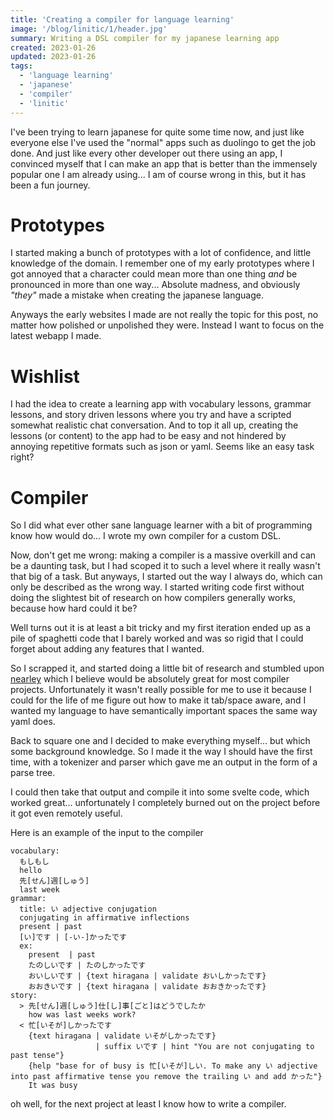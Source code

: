 ```yaml
---
title: 'Creating a compiler for language learning'
image: '/blog/linitic/1/header.jpg'
summary: Writing a DSL compiler for my japanese learning app
created: 2023-01-26
updated: 2023-01-26
tags:
  - 'language learning'
  - 'japanese'
  - 'compiler'
  - 'linitic'
---
```


I've been trying to learn japanese for quite some time now, and just like everyone else I've used the "normal" apps such as duolingo to get the job done.
And just like every other developer out there using an app, I convinced myself that I can make an app that is better than the immensely popular one I am already using... I am of course wrong in this, but it has been a fun journey.

# Prototypes
I started making a bunch of prototypes with a lot of confidence, and little knowledge of the domain.
I remember one of my early prototypes where I got annoyed that a character could mean more than one thing *and* be pronounced in more than one way... Absolute madness, and obviously _"they"_ made a mistake when creating the japanese language.

Anyways the early websites I made are not really the topic for this post, no matter how polished or unpolished they were. Instead I want to focus on the latest webapp I made.

# Wishlist
I had the idea to create a learning app with vocabulary lessons, grammar lessons, and story driven lessons where you try and have a scripted somewhat realistic chat conversation.
And to top it all up, creating the lessons (or content) to the app had to be easy and not hindered by annoying repetitive formats such as json or yaml. Seems like an easy task right?

# Compiler
So I did what ever other sane language learner with a bit of programming know how would do... I wrote my own compiler for a custom DSL.

Now, don't get me wrong: making a compiler is a massive overkill and can be a daunting task, but I had scoped it to such a level where it really wasn't that big of a task.
But anyways, I started out the way I always do, which can only be described as the wrong way. I started writing code first without doing the slightest bit of research on how compilers generally works, because how hard could it be?

Well turns out it is at least a bit tricky and my first iteration ended up as a pile of spaghetti code that I barely worked and was so rigid that I could forget about adding any features that I wanted.

So I scrapped it, and started doing a little bit of research and stumbled upon [nearley](https://www.npmjs.com/package/nearley) which I believe would be absolutely great for most compiler projects. Unfortunately it wasn't really possible for me to use it because I could for the life of me figure out how to make it tab/space aware, and I wanted my language to have semantically important spaces the same way yaml does.

Back to square one and I decided to make everything myself... but which some background knowledge.
So I made it the way I should have the first time, with a tokenizer and parser which gave me an output in the form of a parse tree.

I could then take that output and compile it into some svelte code, which worked great... unfortunately I completely burned out on the project before it got even remotely useful.

Here is an example of the input to the compiler
```
vocabulary:
  もしもし
  hello
  先[せん]週[しゅう]
  last week
grammar:
  title: い adjective conjugation
  conjugating in affirmative inflections
  present | past
  [い]です | [-い-]かったです
  ex:
    present  | past
    たのしいです | たのしかったです
    おいしいです | {text hiragana | validate おいしかったです}
    おおきいです | {text hiragana | validate おおきかったです}
story:
  > 先[せん]週[しゅう]仕[し]事[ごと]はどうでしたか
    how was last weeks work?
  < 忙[いそが]しかったです
    {text hiragana | validate いそがしかったです}
                   | suffix いです | hint "You are not conjugating to past tense"}
    {help "base for of busy is 忙[いそが]しい. To make any い adjective into past affirmative tense you remove the trailing い and add かった"}
    It was busy
```

oh well, for the next project at least I know how to write a compiler.